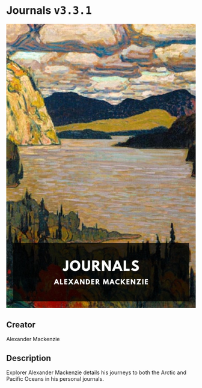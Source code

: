 
# Journals <kbd>v3.3.1</kbd>

<center>
  <img src="./cover-1024.jpg"/>
</center>

## Creator
Alexander Mackenzie

## Description
Explorer Alexander Mackenzie details his journeys to both the Arctic and Pacific Oceans in his personal journals.
